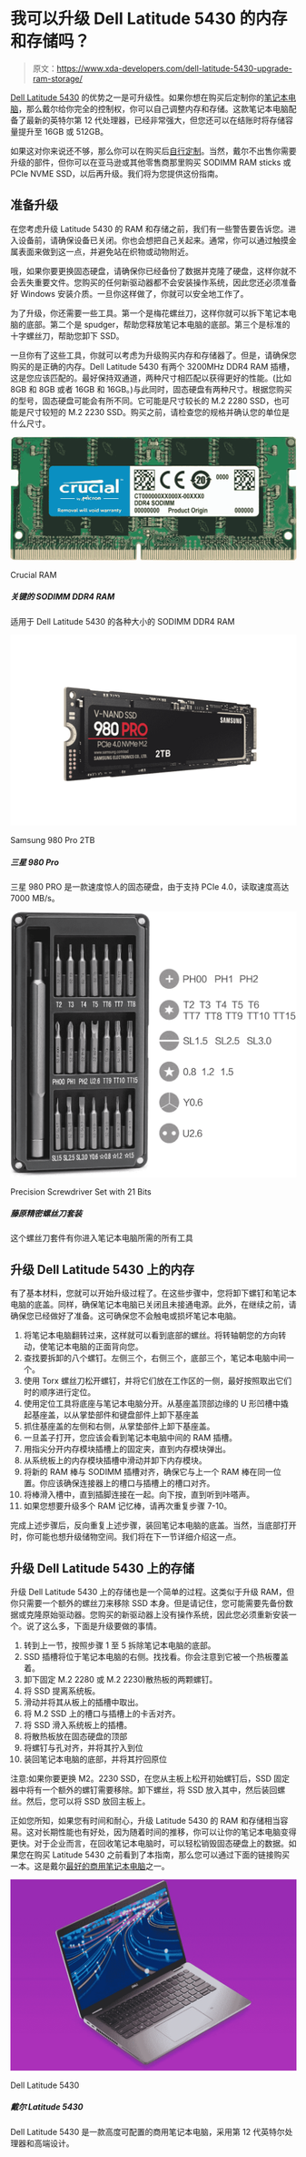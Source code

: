 # 我可以升级 Dell Latitude 5430 的内存和存储吗？

> 原文：<https://www.xda-developers.com/dell-latitude-5430-upgrade-ram-storage/>

[Dell Latitude 5430](https://www.xda-developers.com/dell-latitude-5430/) 的优势之一是可升级性。如果你想在购买后定制你的[笔记本电脑](https://www.xda-developers.com/best-laptops/)，那么戴尔给你完全的控制权，你可以自己调整内存和存储。这款笔记本电脑配备了最新的英特尔第 12 代处理器，已经非常强大，但您还可以在结账时将存储容量提升至 16GB 或 512GB。

如果这对你来说还不够，那么你可以在购买后[自行定制](https://dl.dell.com/content/manual22516136-latitude-5430-service-manual.pdf?language=en-us&ps=true)。当然，戴尔不出售你需要升级的部件，但你可以在亚马逊或其他零售商那里购买 SODIMM RAM sticks 或 PCIe NVME SSD，以后再升级。我们将为您提供这份指南。

## 准备升级

在您考虑升级 Latitude 5430 的 RAM 和存储之前，我们有一些警告要告诉您。进入设备前，请确保设备已关闭。你也会想把自己关起来。通常，你可以通过触摸金属表面来做到这一点，并避免站在织物或动物附近。

哦，如果你要更换固态硬盘，请确保你已经备份了数据并克隆了硬盘，这样你就不会丢失重要文件。您购买的任何新驱动器都不会安装操作系统，因此您还必须准备好 Windows 安装介质。一旦你这样做了，你就可以安全地工作了。

为了升级，你还需要一些工具。第一个是梅花螺丝刀，这样你就可以拆下笔记本电脑的底部。第二个是 spudger，帮助您释放笔记本电脑的底部。第三个是标准的十字螺丝刀，帮助您卸下 SSD。

一旦你有了这些工具，你就可以考虑为升级购买内存和存储器了。但是，请确保您购买的是正确的内存。Dell Latitude 5430 有两个 3200MHz DDR4 RAM 插槽，这是您应该匹配的。最好保持双通道，两种尺寸相匹配以获得更好的性能。(比如 8GB 和 8GB 或者 16GB 和 16GB。)与此同时，固态硬盘有两种尺寸。根据您购买的型号，固态硬盘可能会有所不同。它可能是尺寸较长的 M.2 2280 SSD，也可能是尺寸较短的 M.2 2230 SSD。购买之前，请检查您的规格并确认您的单位是什么尺寸。

 <picture>![Various sized of SODIMM DDR5 RAM for the HP EliteBook 840 G9](img/a9f06c6e483e315ad001190fd4c14084.png)</picture> 

Crucial RAM

##### 关键的 SODIMM DDR4 RAM

适用于 Dell Latitude 5430 的各种大小的 SODIMM DDR4 RAM

 <picture>![One of the fastest SSDs money can buy and a perfect addition to any PC, or even the PS5 as some serious library storage.](img/4439ee441e4d3d33f5cbe4bd740a3e54.png)</picture> 

Samsung 980 Pro 2TB

##### 三星 980 Pro

三星 980 PRO 是一款速度惊人的固态硬盘，由于支持 PCIe 4.0，读取速度高达 7000 MB/s。

 <picture>![This screwdriver kit has all the bits you need to get into your laptop](img/f80a262da8490c001be445f6fd039613.png)</picture> 

Precision Screwdriver Set with 21 Bits

##### 藤原精密螺丝刀套装

这个螺丝刀套件有你进入笔记本电脑所需的所有工具

## 升级 Dell Latitude 5430 上的内存

有了基本材料，您就可以开始升级过程了。在这些步骤中，您将卸下螺钉和笔记本电脑的底盖。同样，确保笔记本电脑已关闭且未接通电源。此外，在继续之前，请确保您已经做好了准备。这可确保您不会触电或损坏笔记本电脑。

1.  将笔记本电脑翻转过来，这样就可以看到底部的螺丝。将转轴朝您的方向转动，使笔记本电脑的正面背向您。
2.  查找要拆卸的八个螺钉。左侧三个，右侧三个，底部三个，笔记本电脑中间一个。
3.  使用 Torx 螺丝刀松开螺钉，并将它们放在工作区的一侧，最好按照取出它们时的顺序进行定位。
4.  使用定位工具将底座与笔记本电脑分开。从基座盖顶部边缘的 U 形凹槽中撬起基座盖，以从掌垫部件和键盘部件上卸下基座盖
5.  抓住基座盖的左侧和右侧，从掌垫部件上卸下基座盖。
6.  一旦盖子打开，您应该会看到笔记本电脑中间的 RAM 插槽。
7.  用指尖分开内存模块插槽上的固定夹，直到内存模块弹出。
8.  从系统板上的内存模块插槽中滑动并卸下内存模块。
9.  将新的 RAM 棒与 SODIMM 插槽对齐，确保它与上一个 RAM 棒在同一位置。你应该确保连接器上的槽口与插槽上的槽口对齐。
10.  将棒滑入槽中，直到插脚连接在一起。向下按，直到听到咔嗒声。
11.  如果您想要升级多个 RAM 记忆棒，请再次重复步骤 7-10。

完成上述步骤后，反向重复上述步骤，装回笔记本电脑的底盖。当然，当底部打开时，你可能也想升级储物空间。我们将在下一节详细介绍这一点。

## 升级 Dell Latitude 5430 上的存储

升级 Dell Latitude 5430 上的存储也是一个简单的过程。这类似于升级 RAM，但你只需要一个额外的螺丝刀来移除 SSD 本身。但是请记住，您可能需要先备份数据或克隆原始驱动器。您购买的新驱动器上没有操作系统，因此您必须重新安装一个。说了这么多，下面是升级要做的事情。

1.  转到上一节，按照步骤 1 至 5 拆除笔记本电脑的底部。
2.  SSD 插槽将位于笔记本电脑的右侧。找找看。你会注意到它被一个热板覆盖着。
3.  卸下固定 M.2 2280 或 M.2 2230)散热板的两颗螺钉。
4.  将 SSD 提离系统板。
5.  滑动并将其从板上的插槽中取出。
6.  将 M.2 SSD 上的槽口与插槽上的卡舌对齐。
7.  将 SSD 滑入系统板上的插槽。
8.  将散热板放在固态硬盘的顶部
9.  将螺钉与孔对齐，并将其拧入到位
10.  装回笔记本电脑的底部，并将其拧回原位

注意:如果你要更换 M2。2230 SSD，在您从主板上松开初始螺钉后，SSD 固定器中将有一个额外的螺钉需要移除。卸下螺丝，将 SSD 放入其中，然后装回螺丝。然后，您可以将 SSD 放回主板上。

正如您所知，如果您有时间和耐心，升级 Latitude 5430 的 RAM 和存储相当容易。这对长期性能也有好处，因为随着时间的推移，你可以让你的笔记本电脑变得更快。对于企业而言，在回收笔记本电脑时，可以轻松销毁固态硬盘上的数据。如果您在购买 Latitude 5430 之前看到了本指南，那么您可以通过下面的链接购买一本。这是戴尔[最好的商用笔记本电脑](https://www.xda-developers.com/best-business-laptops/)之一。

 <picture>![The Dell Latitude 5430 is a highly configurable business laptop with 12th-gen Intel processors and a premium design.](img/913e277ea38ff546f240b5cc9d6face9.png)</picture> 

Dell Latitude 5430

##### 戴尔 Latitude 5430

Dell Latitude 5430 是一款高度可配置的商用笔记本电脑，采用第 12 代英特尔处理器和高端设计。